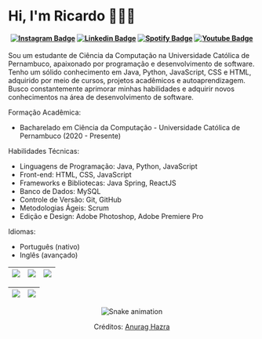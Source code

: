 # Hi, I'm Ricardo 👨🏻‍💻

<h4 align="center">

[![Instagram Badge](https://img.shields.io/badge/-instagram-red?style=for-the-badge&logo=instagram&logoColor=white&link=https://github.com/rickzerahh)](https://www.instagram.com/euricardoojr/)
[![Linkedin Badge](https://img.shields.io/badge/-Linkedin-blue?style=for-the-badge&logo=Linkedin&logoColor=white&link=https://github.com/rickzerahh)](https://www.linkedin.com/in/ricardorkzh/)
[![Spotify Badge](https://img.shields.io/badge/-Spotify-3bb34b?style=for-the-badge&logo=Spotify&logoColor=161f16&link=https://github.com/rickzerahh)](https://open.spotify.com/user/21gvysqql3deq22rboilyj6qy)
[![Youtube Badge](https://img.shields.io/badge/YouTube-FF0000?style=for-the-badge&logo=youtube&logoColor=white)](https://www.youtube.com/channel/UCRj2dfKp1l_aNl8H04DNeWw)

</h4>


Sou um estudante de Ciência da Computação na Universidade Católica de Pernambuco, apaixonado por programação e desenvolvimento de software. Tenho um sólido conhecimento em Java, Python, JavaScript, CSS e HTML, adquirido por meio de cursos, projetos acadêmicos e autoaprendizagem. Busco constantemente aprimorar minhas habilidades e adquirir novos conhecimentos na área de desenvolvimento de software.

Formação Acadêmica:

- Bacharelado em Ciência da Computação - Universidade Católica de Pernambuco (2020 - Presente)

Habilidades Técnicas:

- Linguagens de Programação: Java, Python, JavaScript
- Front-end: HTML, CSS, JavaScript
- Frameworks e Bibliotecas: Java Spring, ReactJS
- Banco de Dados: MySQL
- Controle de Versão: Git, GitHub
- Metodologias Ágeis: Scrum
- Edição e Design: Adobe Photoshop, Adobe Premiere Pro

Idiomas:

- Português (nativo)
- Inglês (avançado)

| ![](http://github-profile-summary-cards.vercel.app/api/cards/stats?username=rickzerahh&theme=2077) | ![](http://github-profile-summary-cards.vercel.app/api/cards/repos-per-language?username=rickzerahh&hide=Html&theme=2077) | ![](http://github-profile-summary-cards.vercel.app/api/cards/most-commit-language?username=rickzerahh&theme=2077) |
| :-: | :-: | :-: |

| ![](http://github-profile-summary-cards.vercel.app/api/cards/profile-details?username=rickzerahh&theme=2077) | ![](https://github-readme-streak-stats.herokuapp.com?user=rickzerahh&theme=radical&hide_border=true&date_format=n%2Fj%5B%2FY%5D) |
| :-: | :-: |

<div align="center">

  ![Snake animation](https://github.com/danielbped/danielbped/blob/output/github-contribution-grid-snake.svg)
  
</div>

<div align="center">
  <p>Créditos: <a href="https://github.com/anuraghazra/github-readme-stats">Anurag Hazra</a></p>
</div>

